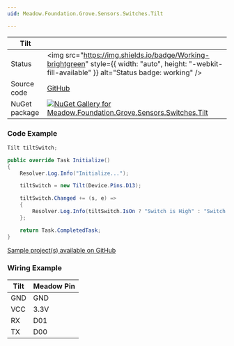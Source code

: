 ```yaml
---
uid: Meadow.Foundation.Grove.Sensors.Switches.Tilt

---
```


| Tilt | |
|--------|--------|
| Status | <img src="https://img.shields.io/badge/Working-brightgreen" style={{ width: "auto", height: "-webkit-fill-available" }} alt="Status badge: working" /> |
| Source code | [GitHub](https://github.com/WildernessLabs/Meadow.Foundation.Grove/tree/main/Source/Tilt) |
| NuGet package | <a href="https://www.nuget.org/packages/Meadow.Foundation.Grove.Sensors.Switches.Tilt/" target="_blank"><img src="https://img.shields.io/nuget/v/Meadow.Foundation.Grove.Sensors.Switches.Tilt.svg?label=Meadow.Foundation.Grove.Sensors.Switches.Tilt" alt="NuGet Gallery for Meadow.Foundation.Grove.Sensors.Switches.Tilt" /></a> |

### Code Example

```csharp
Tilt tiltSwitch;

public override Task Initialize()
{
    Resolver.Log.Info("Initialize...");

    tiltSwitch = new Tilt(Device.Pins.D13);

    tiltSwitch.Changed += (s, e) =>
    {
        Resolver.Log.Info(tiltSwitch.IsOn ? "Switch is High" : "Switch is Low");
    };

    return Task.CompletedTask;
}

```

[Sample project(s) available on GitHub](https://github.com/WildernessLabs/Meadow.Foundation.Grove/tree/main/Source/Tilt/Sample/Tilt_Sample)

### Wiring Example

| Tilt | Meadow Pin |
|--------|------------|
| GND    | GND        |
| VCC    | 3.3V       |
| RX     | D01        |
| TX     | D00        |
